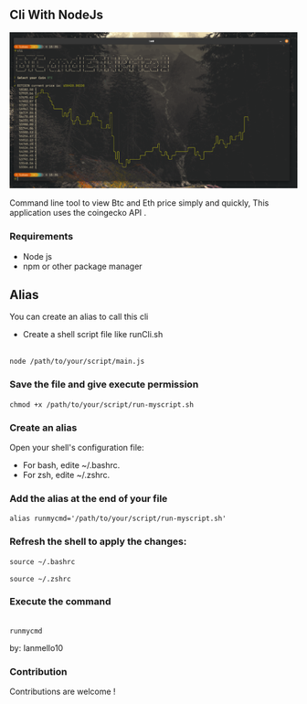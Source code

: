 ## Cli With NodeJs 

![image](cli.png)

Command line tool to view Btc and Eth price simply and quickly, This application uses the coingecko API .

### Requirements

- Node js 
- npm or other package manager 

## Alias 

You can create an alias to call this cli 

- Create a shell script file like runCli.sh 

```shell

node /path/to/your/script/main.js 

 ```

### Save the file and give execute permission

 ```shell 
chmod +x /path/to/your/script/run-myscript.sh
 ```

 ### Create an alias 

Open your shell's configuration file:

- For bash, edite ~/.bashrc.
- For zsh, edite ~/.zshrc.

### Add the alias at the end of your file 

```shell
alias runmycmd='/path/to/your/script/run-myscript.sh'
```
### Refresh the shell to apply the changes: 

```shell 
source ~/.bashrc

```

```shell 
source ~/.zshrc
```

### Execute the command 

```shell 

runmycmd

```
by: Ianmello10

### Contribution 

Contributions are welcome ! 